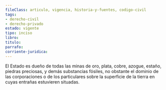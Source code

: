 ```yaml
---
fileClass: articulo, vigencia, historia-y-fuentes, codigo-civil
tags:
- derecho-civil
- derecho-privado
estado: vigente
tipo: inciso
libro:
titulo:
parrafo:
corriente-juridica:
---
```

El Estado es dueño de todas las minas de oro, plata, cobre, azogue, estaño, piedras preciosas, y demás substancias fósiles, no obstante el dominio de las corporaciones o de los particulares sobre la superficie de la tierra en cuyas entrañas estuvieren situadas.